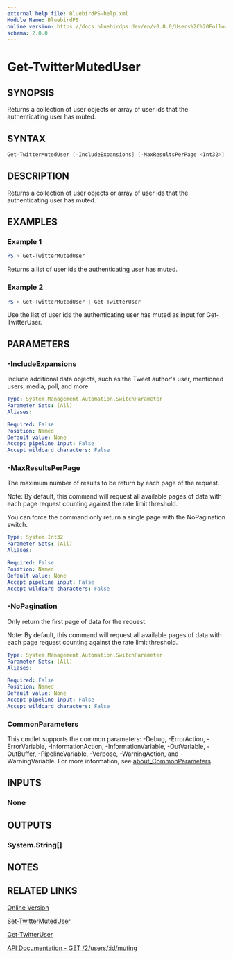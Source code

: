 ```yaml
---
external help file: BluebirdPS-help.xml
Module Name: BluebirdPS
online version: https://docs.bluebirdps.dev/en/v0.8.0/Users%2C%20Followers%2C%20Friends%2C%20and%20Blocks/Get-TwitterMutedUser
schema: 2.0.0
---
```


# Get-TwitterMutedUser

## SYNOPSIS

Returns a collection of user objects or array of user ids that the authenticating user has muted.

## SYNTAX

```powershell
Get-TwitterMutedUser [-IncludeExpansions] [-MaxResultsPerPage <Int32>] [-NoPagination] [<CommonParameters>]
```

## DESCRIPTION

Returns a collection of user objects or array of user ids that the authenticating user has muted.

## EXAMPLES

### Example 1

```powershell
PS > Get-TwitterMutedUser
```

Returns a list of user ids the authenticating user has muted.

### Example 2

```powershell
PS > Get-TwitterMutedUser | Get-TwitterUser
```

Use the list of user ids the authenticating user has muted as input for Get-TwitterUser.

## PARAMETERS

### -IncludeExpansions

Include additional data objects, such as the Tweet author's user, mentioned users, media, poll, and more.

```yaml
Type: System.Management.Automation.SwitchParameter
Parameter Sets: (All)
Aliases:

Required: False
Position: Named
Default value: None
Accept pipeline input: False
Accept wildcard characters: False
```

### -MaxResultsPerPage

The maximum number of results to be return by each page of the request.

Note:
By default, this command will request all available pages of data with each page request counting against the rate limit threshold.

You can force the command only return a single page with the NoPagination switch.

```yaml
Type: System.Int32
Parameter Sets: (All)
Aliases:

Required: False
Position: Named
Default value: None
Accept pipeline input: False
Accept wildcard characters: False
```

### -NoPagination

Only return the first page of data for the request.

Note:
By default, this command will request all available pages of data with each page request counting against the rate limit threshold.


```yaml
Type: System.Management.Automation.SwitchParameter
Parameter Sets: (All)
Aliases:

Required: False
Position: Named
Default value: None
Accept pipeline input: False
Accept wildcard characters: False
```

### CommonParameters

This cmdlet supports the common parameters: -Debug, -ErrorAction, -ErrorVariable, -InformationAction, -InformationVariable, -OutVariable, -OutBuffer, -PipelineVariable, -Verbose, -WarningAction, and -WarningVariable. For more information, see [about_CommonParameters](http://go.microsoft.com/fwlink/?LinkID=113216).

## INPUTS

### None

## OUTPUTS

### System.String[]

## NOTES

## RELATED LINKS

[Online Version](https://docs.bluebirdps.dev/en/v0.8.0/Users%2C%20Followers%2C%20Friends%2C%20and%20Blocks/Get-TwitterMutedUser)

[Set-TwitterMutedUser](https://docs.bluebirdps.dev/en/v0.8.0/Users%2C%20Followers%2C%20Friends%2C%20and%20Blocks/Set-TwitterMutedUser)

[Get-TwitterUser](https://docs.bluebirdps.dev/en/v0.8.0/Users%2C%20Followers%2C%20Friends%2C%20and%20Blocks/Get-TwitterUser)

[API Documentation - GET /2/users/:id/muting](https://developer.twitter.com/en/docs/twitter-api/users/mutes/api-reference/get-users-muting)
